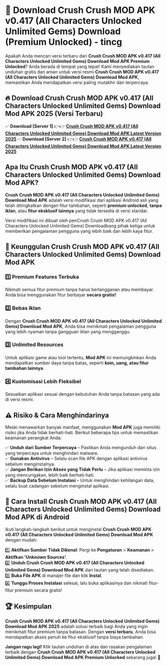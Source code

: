 # 🎯 Download Crush Crush MOD APK v0.417 (All Characters Unlocked Unlimited Gems) Download (Premium Unlocked) -  tincg

Apakah Anda mencari versi terbaru dari **Crush Crush MOD APK v0.417 (All Characters Unlocked Unlimited Gems) Download Mod APK Premium Unlocked**? Anda berada di tempat yang tepat! Kami menyediakan tautan unduhan gratis dan aman untuk versi resmi **Crush Crush MOD APK v0.417 (All Characters Unlocked Unlimited Gems) Download Mod APK**, memastikan Anda mendapatkan versi paling mutakhir dan terpercaya.

## 🔥 Download Crush Crush MOD APK v0.417 (All Characters Unlocked Unlimited Gems) Download Mod APK 2025 (Versi Terbaru)

✅ **Download [Server 1]** 👉👉 [**Crush Crush MOD APK v0.417 (All Characters Unlocked Unlimited Gems) Download Mod APK Latest Version 2025**](https://momento.my/?title=Crush_Crush_MOD_APK_v0.417_(All_Characters_Unlocked_Unlimited_Gems)_Download)  
✅ **Download [Server 2]** 👉👉 [**Crush Crush MOD APK v0.417 (All Characters Unlocked Unlimited Gems) Download Mod APK Latest Version 2025**](https://momento.my/?title=Crush_Crush_MOD_APK_v0.417_(All_Characters_Unlocked_Unlimited_Gems)_Download)  

## Apa Itu Crush Crush MOD APK v0.417 (All Characters Unlocked Unlimited Gems) Download Mod APK?

**Crush Crush MOD APK v0.417 (All Characters Unlocked Unlimited Gems) Download Mod APK** adalah versi modifikasi dari aplikasi Android asli yang telah ditingkatkan dengan fitur tambahan, seperti **premium unlocked**, **tanpa iklan**, atau **fitur eksklusif lainnya** yang tidak tersedia di versi standar.

Versi modifikasi ini dibuat oleh penCrush Crush MOD APK v0.417 (All Characters Unlocked Unlimited Gems) Downloadbang pihak ketiga untuk memberikan pengalaman pengguna yang lebih baik dan lebih kaya fitur.

## 🎯 Keunggulan Crush Crush MOD APK v0.417 (All Characters Unlocked Unlimited Gems) Download Mod APK

### 1️⃣ Premium Features Terbuka
Nikmati semua fitur premium tanpa harus berlangganan atau membayar. Anda bisa menggunakan fitur berbayar **secara gratis!**

### 2️⃣ Bebas Iklan
Dengan **Crush Crush MOD APK v0.417 (All Characters Unlocked Unlimited Gems) Download Mod APK**, Anda bisa menikmati pengalaman pengguna yang lebih nyaman tanpa gangguan iklan yang mengganggu.

### 3️⃣ Unlimited Resources
Untuk aplikasi game atau tool tertentu, **Mod APK** ini memungkinkan Anda mendapatkan sumber daya tanpa batas, seperti **koin, uang, atau fitur tambahan lainnya**.

### 4️⃣ Kustomisasi Lebih Fleksibel
Sesuaikan aplikasi sesuai dengan kebutuhan Anda tanpa batasan yang ada di versi resmi.

## ⚠️ Risiko & Cara Menghindarinya

Meski menawarkan banyak manfaat, menggunakan **Mod APK** juga memiliki risiko jika Anda tidak berhati-hati. Berikut beberapa tips untuk memastikan keamanan perangkat Anda:

✅ **Unduh dari Sumber Terpercaya** – Pastikan Anda mengunduh dari situs yang terpercaya untuk menghindari malware.  
✅ **Gunakan Antivirus** – Selalu scan file APK dengan aplikasi antivirus sebelum menginstalnya.  
✅ **Jangan Berikan Izin Akses yang Tidak Perlu** – Jika aplikasi meminta izin yang mencurigakan, lebih baik berhati-hati.  
✅ **Backup Data Sebelum Instalasi** – Untuk menghindari kehilangan data, selalu buat cadangan sebelum menginstal aplikasi.

## 📌 Cara Install Crush Crush MOD APK v0.417 (All Characters Unlocked Unlimited Gems) Download Mod APK di Android

Ikuti langkah-langkah berikut untuk menginstal **Crush Crush MOD APK v0.417 (All Characters Unlocked Unlimited Gems) Download Mod APK** dengan mudah:

1️⃣ **Aktifkan Sumber Tidak Dikenal**: Pergi ke **Pengaturan** > **Keamanan** > **Aktifkan 'Unknown Sources'**.  
2️⃣ **Unduh Crush Crush MOD APK v0.417 (All Characters Unlocked Unlimited Gems) Download Mod APK** dari tautan yang telah disediakan.  
3️⃣ **Buka File APK** di manajer file dan klik **Instal**.  
4️⃣ **Tunggu Proses Instalasi** selesai, lalu buka aplikasinya dan nikmati fitur-fitur premium secara gratis!

## 🏆 Kesimpulan

**Crush Crush MOD APK v0.417 (All Characters Unlocked Unlimited Gems) Download Mod APK 2025** adalah solusi terbaik bagi Anda yang ingin menikmati fitur premium tanpa batasan. Dengan **versi terbaru**, Anda bisa mendapatkan akses penuh ke fitur eksklusif tanpa biaya tambahan.

**Jangan ragu lagi!** Klik tautan unduhan di atas dan rasakan pengalaman terbaik dengan **Crush Crush MOD APK v0.417 (All Characters Unlocked Unlimited Gems) Download Mod APK Premium Unlocked** sekarang juga! 🚀
